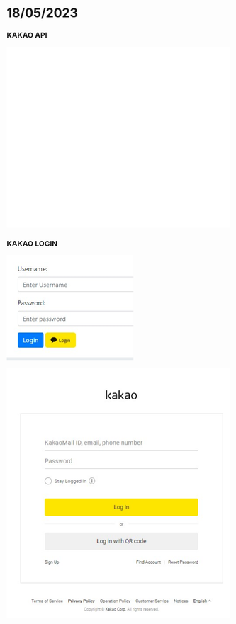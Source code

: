# 18/05/2023

### KAKAO API
![image](./blank.jpg)

### KAKAO LOGIN

![image](./kakaoLogin.jpg)

![image](./kakaoLogin2.jpg)
